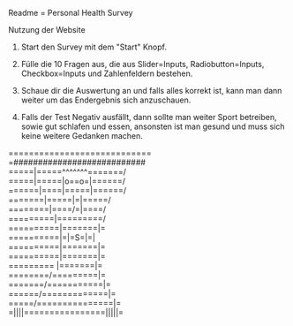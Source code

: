 Readme = Personal Health Survey

Nutzung der Website

1. Start den Survey mit dem "Start" Knopf.

2. Fülle die 10 Fragen aus, die aus Slider=Inputs, Radiobutton=Inputs, Checkbox=Inputs und Zahlenfeldern bestehen.

3. Schaue dir die Auswertung an und falls alles korrekt ist, kann man dann weiter um das Endergebnis sich anzuschauen.

4. Falls der Test Negativ ausfällt, dann sollte man weiter Sport betreiben, sowie gut schlafen und essen, ansonsten
    ist man gesund und muss sich keine weitere Gedanken machen.


============================<br>
=###########################<br>
=====|=====^^^^^^^=======/<br>
=====|=====|o==o=|======/<br>
======|====|=====|======/<br>
=======|=====|=|=====/<br>
========|====/=|====/<br>
=========|=========/<br>
==========|=======|=<br>
==========|=|=S=|=|<br>
==========|=======|=<br>
==========|=======|=<br>
========= |=======|=<br>
========/=========|=<br>
=======/===========|=<br>
======/=============|=<br>
=====/===============|=<br>
=||||================|||||=